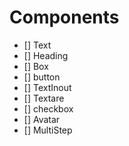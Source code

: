 # Components

- [] Text
- [] Heading
- [] Box
- [] button
- [] TextInout
- [] Textare
- [] checkbox
- [] Avatar
- [] MultiStep